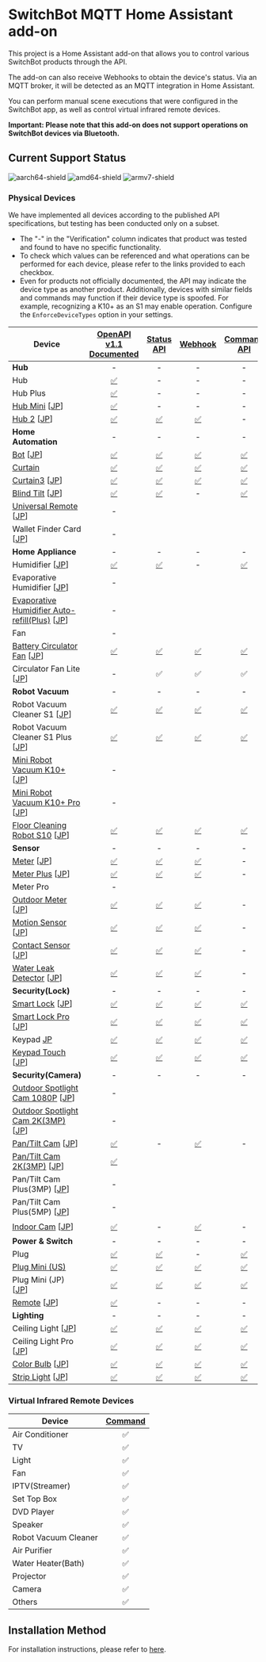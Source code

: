 # SwitchBot MQTT Home Assistant add-on

This project is a Home Assistant add-on that allows you to control various SwitchBot products through the API.

The add-on can also receive Webhooks to obtain the device's status.
Via an MQTT broker, it will be detected as an MQTT integration in Home Assistant.

You can perform manual scene executions that were configured in the SwitchBot app, as well as control virtual infrared remote devices.

**Important: Please note that this add-on does not support operations on SwitchBot devices via Bluetooth.**

## Current Support Status

![aarch64-shield](https://img.shields.io/badge/aarch64-yes-green.svg)
![amd64-shield](https://img.shields.io/badge/amd64-yes-green.svg)
![armv7-shield](https://img.shields.io/badge/armv7-yes-green.svg)

### Physical Devices

We have implemented all devices according to the published API specifications, but testing has been conducted only on a subset.

* The "-" in the "Verification" column indicates that product was tested and found to have no specific functionality.
* To check which values can be referenced and what operations can be performed for each device, please refer to the links provided to each checkbox.
* Even for products not officially documented, the API may indicate the device type as another product. Additionally, devices with similar fields and commands may function if their device type is spoofed. For example, recognizing a K10+ as an S1 may enable operation. Configure the `EnforceDeviceTypes` option in your settings.

| Device                                                                                                                   | [OpenAPI v1.1<br>Documented][GetDeviceList] |     [Status<br>API][StatusAPI]      |          [Webhook][Webhook]          |     [Command<br>API][CommandAPI]     | Verification |
|--------------------------------------------------------------------------------------------------------------------------|:-------------------------------------------:|:-----------------------------------:|:------------------------------------:|:------------------------------------:|:------------:|
| **Hub**                                                                                                                  |                      -                      |                  -                  |                  -                   |                  -                   |      -       |
| Hub                                                                                                                      |                [✅][HubList]                 |                  -                  |                  -                   |                  -                   |              |
| Hub Plus                                                                                                                 |              [✅][HubPlusList]               |                  -                  |                  -                   |                  -                   |              |
| [Hub Mini][HubMiniProduct]  [[JP][HubMiniProductJP]]                                                                     |              [✅][HubMiniList]               |                  -                  |                  -                   |                  -                   |      -       |
| [Hub 2][Hub2Product]  [[JP][Hub2ProductJP]]                                                                              |                [✅][Hub2List]                |           [✅][Hub2Status]           |           [✅][Hub2Webhook]           |                  -                   |      ✅       |
| **Home Automation**                                                                                                      |                      -                      |                  -                  |                  -                   |                  -                   |      -       |
| [Bot][BotProduct]  [[JP][BotProductJP]]                                                                                  |                [✅][BotList]                 |           [✅][BotStatus]            |           [✅][BotWebhook]            |           [✅][BotCommand]            |              |
| [Curtain][CurtainProduct]                                                                                                |              [✅][CurtainList]               |         [✅][CurtainStatus]          |         [✅][CurtainWebhook]          |         [✅][CurtainCommand]          |      ✅       |
| [Curtain3][Curtain3Product]  [[JP][Curtain3ProductJP]]                                                                   |              [✅][Curtain3List]              |         [✅][Curtain3Status]         |         [✅][Curtain3Webhook]         |         [✅][Curtain3Command]         |              |
| [Blind Tilt][BlindTiltProduct]  [[JP][BlindTiltProductJP]]                                                               |             [✅][BlindTiltList]              |        [✅][BlindTiltStatus]         |                  -                   |        [✅][BlindTiltCommand]         |              |
| [Universal Remote][UniversalRemoteProduct]  [[JP][UniversalRemoteProductJP]]                                             |                      -                      |                                     |                                      |                                      |      📦      |
| Wallet Finder Card  [[JP][WalletFinderCardProductJP]]                                                                    |                      -                      |                                     |                                      |                                      |      📦      |
| **Home Appliance**                                                                                                       |                      -                      |                  -                  |                  -                   |                  -                   |      -       |
| Humidifier  [[JP][HumidifierProductJP]]                                                                                  |             [✅][HumidifierList]             |        [✅][HumidifierStatus]        |                  -                   |        [✅][HumidifierCommand]        |              |
| Evaporative Humidifier  [[JP][EvaporativeHumidifierProductJP]]                                                           |                      -                      |                                     |                                      |                                      |              |
| [Evaporative Humidifier Auto-refill(Plus)][EvaporativeHumidifierPlusProduct]  [[JP][EvaporativeHumidifierPlusProductJP]] |                      -                      |                                     |                                      |                                      |              |
| Fan                                                                                                                      |                      -                      |                                     |                                      |                                      |              |
| [Battery Circulator Fan][BatteryCirculatorFanProduct]  [[JP][BatteryCirculatorFanProductJP]]                             |        [✅][BatteryCirculatorFanList]        |   [✅][BatteryCirculatorFanStatus]   |   [✅][BatteryCirculatorFanWebhook]   |   [✅][BatteryCirculatorFanCommand]   |              |
| Circulator Fan Lite  [[JP][CirculatorFanLiteProductJP]]                                                                  |                      -                      |                  ✅                  |                  ✅                   |                  ✅                   |      📦      |
| **Robot Vacuum**                                                                                                         |                      -                      |                  -                  |                  -                   |                  -                   |      -       |
| Robot Vacuum Cleaner S1  [[JP][RobotVacuumCleanerS1ProductJP]]                                                           |        [✅][RobotVacuumCleanerS1List]        |   [✅][RobotVacuumCleanerS1Status]   |   [✅][RobotVacuumCleanerS1Webhook]   |   [✅][RobotVacuumCleanerS1Command]   |              |
| Robot Vacuum Cleaner S1 Plus  [[JP][RobotVacuumCleanerS1PlusProductJP]]                                                  |      [✅][RobotVacuumCleanerS1PlusList]      | [✅][RobotVacuumCleanerS1PlusStatus] | [✅][RobotVacuumCleanerS1PlusWebhook] | [✅][RobotVacuumCleanerS1PlusCommand] |              |
| [Mini Robot Vacuum K10+][MiniRobotVacuumK10+Product]  [[JP][MiniRobotVacuumK10+ProductJP]]                               |                      -                      |                                     |                                      |                                      |              |
| [Mini Robot Vacuum K10+ Pro][MiniRobotVacuumK10+ProProduct]  [[JP][MiniRobotVacuumK10+ProProductJP]]                     |                      -                      |                                     |                                      |                                      |              |
| [Floor Cleaning Robot S10][FloorCleaningRobotS10Product]  [[JP][FloorCleaningRobotS10ProductJP]]                         |       [✅][FloorCleaningRobotS10List]        |  [✅][FloorCleaningRobotS10Status]   |  [✅][FloorCleaningRobotS10Webhook]   |  [✅][FloorCleaningRobotS10Command]   |              |
| **Sensor**                                                                                                               |                      -                      |                  -                  |                  -                   |                  -                   |      -       |
| [Meter][MeterProduct]  [[JP][MeterProductJP]]                                                                            |               [✅][MeterList]                |          [✅][MeterStatus]           |          [✅][MeterWebhook]           |                  -                   |              |
| [Meter Plus][MeterPlusProduct]  [[JP][MeterPlusProductJP]]                                                               |             [✅][MeterPlusList]              |        [✅][MeterPlusStatus]         |        [✅][MeterPlusWebhook]         |                  -                   |      ✅       |
| Meter Pro                                                                                                                |                      -                      |                                     |                                      |                                      |              |
| [Outdoor Meter][OutdoorMeterProduct]  [[JP][OutdoorMeterProductJP]]                                                      |            [✅][OutdoorMeterList]            |       [✅][OutdoorMeterStatus]       |       [✅][OutdoorMeterWebhook]       |                  -                   |              |
| [Motion Sensor][MotionSensorProduct]  [[JP][MotionSensorProductJP]]                                                      |            [✅][MotionSensorList]            |       [✅][MotionSensorStatus]       |       [✅][MotionSensorWebhook]       |                  -                   |      ✅       |
| [Contact Sensor][ContactSensorProduct]  [[JP][ContactSensorProductJP]]                                                   |           [✅][ContactSensorList]            |      [✅][ContactSensorStatus]       |      [✅][ContactSensorWebhook]       |                  -                   |              |
| [Water Leak Detector][WaterLeakDetectorProduct]  [[JP][WaterLeakDetectorProductJP]]                                      |         [✅][WaterLeakDetectorList]          |    [✅][WaterLeakDetectorStatus]     |    [✅][WaterLeakDetectorWebhook]     |                  -                   |              |
| **Security(Lock)**                                                                                                       |                      -                      |                  -                  |                  -                   |                  -                   |      -       |
| [Smart Lock][SmartLockProduct]  [[JP][SmartLockProductJP]]                                                               |             [✅][SmartLockList]              |        [✅][SmartLockStatus]         |        [✅][SmartLockWebhook]         |        [✅][SmartLockCommand]         |      ✅       |
| [Smart Lock Pro][SmartLockProProduct]  [[JP][SmartLockProProductJP]]                                                     |            [✅][SmartLockProList]            |       [✅][SmartLockProStatus]       |       [✅][SmartLockProWebhook]       |       [✅][SmartLockProCommand]       |              |
| Keypad [JP][KeypadProductJP]                                                                                             |               [✅][KeypadList]               |          [✅][KeypadStatus]          |          [✅][KeypadWebhook]          |          [✅][KeypadCommand]          |              |
| [Keypad Touch][KeypadTouchProduct]  [[JP][KeypadTouchProductJP]]                                                         |            [✅][KeypadTouchList]             |       [✅][KeypadTouchStatus]        |       [✅][KeypadTouchWebhook]        |       [✅][KeypadTouchCommand]        |      ✅       |
| **Security(Camera)**                                                                                                     |                      -                      |                  -                  |                  -                   |                  -                   |      -       |
| [Outdoor Spotlight Cam 1080P][OutdoorSpotlightCam1080PProduct]  [[JP][OutdoorSpotlightCam1080PProductJP]]                |                      -                      |                                     |                                      |                                      |              |
| [Outdoor Spotlight Cam 2K(3MP)][OutdoorSpotlightCam2K3MPProduct]  [[JP][OutdoorSpotlightCam2K3MPProductJP]]              |                      -                      |                                     |                                      |                                      |      📦      |
| [Pan/Tilt Cam][PanTiltCamProduct]  [[JP][PanTiltCamProductJP]]                                                           |             [✅][PanTiltCamList]             |                  -                  |        [✅][PanTiltCamWebhook]        |                  -                   |              |
| [Pan/Tilt Cam 2K(3MP)][PanTiltCam2K3MPProduct]  [[JP][PanTiltCam2K3MPProductJP]]                                         |          [✅][PanTiltCam2K3MPList]           |                                     |                                      |                                      |              |
| Pan/Tilt Cam Plus(3MP)  [[JP][PanTiltCamPlus3MPProductJP]]                                                               |                      -                      |                                     |                                      |                                      |              |
| Pan/Tilt Cam Plus(5MP)  [[JP][PanTiltCamPlus5MPProductJP]]                                                               |                      -                      |                                     |                                      |                                      |      📦      |
| [Indoor Cam][IndoorCamProduct]  [[JP][IndoorCamProductJP]]                                                               |             [✅][IndoorCamList]              |                  -                  |        [✅][IndoorCamWebhook]         |                  -                   |      📦      |
| **Power & Switch**                                                                                                       |                      -                      |                  -                  |                  -                   |                  -                   |      -       |
| Plug                                                                                                                     |                [✅][PlugList]                |           [✅][PlugStatus]           |                  -                   |           [✅][PlugCommand]           |              |
| [Plug Mini (US)][PlugMiniUSProduct]                                                                                      |             [✅][PlugMiniUSList]             |        [✅][PlugMiniUSStatus]        |        [✅][PlugMiniUSWebhook]        |        [✅][PlugMiniUSCommand]        |              |
| Plug Mini (JP)  [[JP][PlugMiniJPProductJP]]                                                                              |             [✅][PlugMiniJPList]             |        [✅][PlugMiniJPStatus]        |        [✅][PlugMiniJPWebhook]        |        [✅][PlugMiniJPCommand]        |      ✅       |
| [Remote][RemoteProduct]  [[JP][RemoteProductJP]]                                                                         |               [✅][RemoteList]               |                  -                  |                  -                   |                  -                   |      -       |
| **Lighting**                                                                                                             |                      -                      |                  -                  |                  -                   |                  -                   |      -       |
| Ceiling Light  [[JP][CeilingLightProductJP]]                                                                             |            [✅][CeilingLightList]            |       [✅][CeilingLightStatus]       |       [✅][CeilingLightWebhook]       |       [✅][CeilingLightCommand]       |              |
| Ceiling Light Pro  [[JP][CeilingLightProProductJP]]                                                                      |          [✅][CeilingLightProList]           |     [✅][CeilingLightProStatus]      |     [✅][CeilingLightProWebhook]      |     [✅][CeilingLightProCommand]      |              |
| [Color Bulb][ColorBulbProduct]  [[JP][ColorBulbProductJP]]                                                               |             [✅][ColorBulbList]              |        [✅][ColorBulbStatus]         |        [✅][ColorBulbWebhook]         |        [✅][ColorBulbCommand]         |      ✅       |
| [Strip Light][StripLightProduct]  [[JP][StripLightProductJP]]                                                            |             [✅][StripLightList]             |        [✅][StripLightStatus]        |        [✅][StripLightWebhook]        |        [✅][StripLightCommand]        |              |

[GetDeviceList]: https://github.com/OpenWonderLabs/SwitchBotAPI#get-device-list
[StatusAPI]: https://github.com/OpenWonderLabs/SwitchBotAPI#get-device-status
[Webhook]: https://github.com/OpenWonderLabs/SwitchBotAPI#webhook
[CommandAPI]: https://github.com/OpenWonderLabs/SwitchBotAPI#get-device-status
[HubList]: https://github.com/OpenWonderLabs/SwitchBotAPI#hubhub-plushub-minihub-2
[HubPlusList]: https://github.com/OpenWonderLabs/SwitchBotAPI#hubhub-plushub-minihub-2
[HubMiniProduct]: https://www.switch-bot.com/products/switchbot-hub-mini
[HubMiniProductJP]: https://www.switchbot.jp/products/switchbot-hub-mini
[HubMiniList]: https://github.com/OpenWonderLabs/SwitchBotAPI#hubhub-plushub-minihub-2
[Hub2Product]: https://www.switch-bot.com/pages/switchbot-hub-2
[Hub2ProductJP]: https://www.switchbot.jp/products/switchbot-hub2
[Hub2List]: https://github.com/OpenWonderLabs/SwitchBotAPI#hubhub-plushub-minihub-2
[Hub2Status]: https://github.com/OpenWonderLabs/SwitchBotAPI#hub-2
[Hub2Webhook]: https://github.com/OpenWonderLabs/SwitchBotAPI#hub-2-1
[BotProduct]: https://www.switch-bot.com/products/switchbot-bot
[BotProductJP]: https://www.switchbot.jp/products/switchbot-bot
[BotList]: https://github.com/OpenWonderLabs/SwitchBotAPI#bot
[BotStatus]: https://github.com/OpenWonderLabs/SwitchBotAPI#bot-1
[BotWebhook]: https://github.com/OpenWonderLabs/SwitchBotAPI#bot-3
[BotCommand]: https://github.com/OpenWonderLabs/SwitchBotAPI#bot-2
[CurtainProduct]: https://www.switch-bot.com/products/switchbot-curtain
[CurtainList]: https://github.com/OpenWonderLabs/SwitchBotAPI#curtain
[CurtainStatus]: https://github.com/OpenWonderLabs/SwitchBotAPI#curtain-1
[CurtainWebhook]: https://github.com/OpenWonderLabs/SwitchBotAPI#curtain-4
[CurtainCommand]: https://github.com/OpenWonderLabs/SwitchBotAPI#curtain-2
[Curtain3Product]: https://www.switch-bot.com/products/switchbot-curtain-3
[Curtain3ProductJP]: https://www.switchbot.jp/products/switchbot-curtain3
[Curtain3List]: https://github.com/OpenWonderLabs/SwitchBotAPI#curtain-3
[Curtain3Status]: https://github.com/OpenWonderLabs/SwitchBotAPI#curtain-3-1
[Curtain3Webhook]: https://github.com/OpenWonderLabs/SwitchBotAPI#curtain-3-3
[Curtain3Command]: https://github.com/OpenWonderLabs/SwitchBotAPI#curtain-3-2
[BlindTiltProduct]: https://www.switch-bot.com/products/switchbot-blind-tilt
[BlindTiltProductJP]: https://www.switchbot.jp/products/switchbot-blind-tilt
[BlindTiltList]: https://github.com/OpenWonderLabs/SwitchBotAPI#blind-tilt
[BlindTiltStatus]: https://github.com/OpenWonderLabs/SwitchBotAPI#blind-tilt-1
[BlindTiltCommand]: https://github.com/OpenWonderLabs/SwitchBotAPI#blind-tilt-2
[UniversalRemoteProduct]: https://www.switch-bot.com/products/switchbot-universal-remote
[UniversalRemoteProductJP]: https://www.switchbot.jp/products/switchbot-universal-remote
[WalletFinderCardProductJP]: https://www.switchbot.jp/products/switchbot-wallet-finder-card
[HumidifierProductJP]: https://www.switchbot.jp/products/switchbot-smart-humidifier?variant=40981225799855
[HumidifierList]: https://github.com/OpenWonderLabs/SwitchBotAPI#humidifier
[HumidifierStatus]: https://github.com/OpenWonderLabs/SwitchBotAPI#humidifier-1
[HumidifierCommand]: https://github.com/OpenWonderLabs/SwitchBotAPI#humidifier-2
[EvaporativeHumidifierProductJP]: https://www.switchbot.jp/products/switchbot-evaporative-humidifier
[EvaporativeHumidifierPlusProduct]: https://us.switch-bot.com/products/switchbot-evaporative-humidifier-auto-refill
[EvaporativeHumidifierPlusProductJP]: https://www.switchbot.jp/products/switchbot-evaporative-humidifier-plus
[BatteryCirculatorFanProduct]: https://us.switch-bot.com/products/switchbot-battery-circulator-fan
[BatteryCirculatorFanProductJP]: https://www.switchbot.jp/products/switchbot-smart-circulator-fan?variant=44020075167919
[BatteryCirculatorFanList]: https://github.com/OpenWonderLabs/SwitchBotAPI#battery-circulator-fan
[BatteryCirculatorFanStatus]: https://github.com/OpenWonderLabs/SwitchBotAPI#battery-circulator-fan-1
[BatteryCirculatorFanWebhook]: https://github.com/OpenWonderLabs/SwitchBotAPI#battery-circulator-fan-3
[BatteryCirculatorFanCommand]: https://github.com/OpenWonderLabs/SwitchBotAPI#battery-circulator-fan-2
[CirculatorFanLiteProductJP]: https://www.switchbot.jp/products/switchbot-smart-circulator-fan?variant=44221010182319
[RobotVacuumCleanerS1ProductJP]: https://www.switchbot.jp/products/switchbot-robot-vacuum-cleaner?variant=41850919420079
[RobotVacuumCleanerS1List]: https://github.com/OpenWonderLabs/SwitchBotAPI#robot-vacuum-cleaner-s1
[RobotVacuumCleanerS1Status]: https://github.com/OpenWonderLabs/SwitchBotAPI#robot-vacuum-cleaner-s1-1
[RobotVacuumCleanerS1Webhook]: https://github.com/OpenWonderLabs/SwitchBotAPI#robot-vacuum-cleaner-s1-3
[RobotVacuumCleanerS1Command]: https://github.com/OpenWonderLabs/SwitchBotAPI#robot-vacuum-cleaner-s1-2
[RobotVacuumCleanerS1PlusProductJP]: https://www.switchbot.jp/products/switchbot-robot-vacuum-cleaner?variant=44254800347311
[RobotVacuumCleanerS1PlusList]: https://github.com/OpenWonderLabs/SwitchBotAPI#robot-vacuum-cleaner-s1-plus
[RobotVacuumCleanerS1PlusStatus]: https://github.com/OpenWonderLabs/SwitchBotAPI#robot-vacuum-cleaner-s1-plus-1
[RobotVacuumCleanerS1PlusWebhook]: https://github.com/OpenWonderLabs/SwitchBotAPI#robot-vacuum-cleaner-s1-plus-3
[RobotVacuumCleanerS1PlusCommand]: https://github.com/OpenWonderLabs/SwitchBotAPI#robot-vacuum-cleaner-s1-plus-2
[MiniRobotVacuumK10+Product]: https://www.switch-bot.com/products/switchbot-mini-robot-vacuum-k10
[MiniRobotVacuumK10+ProductJP]: https://www.switchbot.jp/products/switchbot-robot-vacuum-cleaner-k10
[MiniRobotVacuumK10+ProProduct]: https://www.switch-bot.com/products/switchbot-mini-robot-vacuum-k10-pro
[MiniRobotVacuumK10+ProProductJP]: https://www.switchbot.jp/products/switchbot-robot-vacuum-cleaner-k10-pro
[FloorCleaningRobotS10Product]: https://www.switch-bot.com/products/switchbot-floor-cleaning-robot-s10
[FloorCleaningRobotS10ProductJP]: https://www.switchbot.jp/products/switchbot-robot-vacuum-cleaner-s10
[FloorCleaningRobotS10List]: https://github.com/OpenWonderLabs/SwitchBotAPI#floor-cleaning-robot-s10
[FloorCleaningRobotS10Status]: https://github.com/OpenWonderLabs/SwitchBotAPI#floor-cleaning-robot-s10-1
[FloorCleaningRobotS10Webhook]: https://github.com/OpenWonderLabs/SwitchBotAPI#floor-cleaning-robot-s10-3
[FloorCleaningRobotS10Command]: https://github.com/OpenWonderLabs/SwitchBotAPI#floor-cleaning-robot-s10-2
[MeterProduct]: https://www.switch-bot.com/products/switchbot-meter
[MeterProductJP]: https://www.switchbot.jp/products/switchbot-meter
[MeterList]: https://github.com/OpenWonderLabs/SwitchBotAPI#meter
[MeterStatus]: https://github.com/OpenWonderLabs/SwitchBotAPI#meter-1
[MeterWebhook]: https://github.com/OpenWonderLabs/SwitchBotAPI#meter-2
[MeterPlusProduct]: https://www.switch-bot.com/products/switchbot-meter-plus
[MeterPlusProductJP]: https://www.switchbot.jp/products/switchbot-meter-plus
[MeterPlusList]: https://github.com/OpenWonderLabs/SwitchBotAPI#meter-plus
[MeterPlusStatus]: https://github.com/OpenWonderLabs/SwitchBotAPI#meter-plus-1
[MeterPlusWebhook]: https://github.com/OpenWonderLabs/SwitchBotAPI#meter-plus-2
[OutdoorMeterProduct]: https://www.switch-bot.com/products/switchbot-indoor-outdoor-thermo-hygrometer
[OutdoorMeterProductJP]: https://www.switchbot.jp/products/switchbot-indoor-outdoor-meter
[OutdoorMeterList]: https://github.com/OpenWonderLabs/SwitchBotAPI#outdoor-meter
[OutdoorMeterStatus]: https://github.com/OpenWonderLabs/SwitchBotAPI#outdoor-meter-1
[OutdoorMeterWebhook]: https://github.com/OpenWonderLabs/SwitchBotAPI#outdoor-meter-2
[MotionSensorProduct]: https://www.switch-bot.com/products/motion-sensor
[MotionSensorProductJP]: https://www.switchbot.jp/products/switchbot-motion-sensor
[MotionSensorList]: https://github.com/OpenWonderLabs/SwitchBotAPI#motion-sensor
[MotionSensorStatus]: https://github.com/OpenWonderLabs/SwitchBotAPI#motion-sensor-1
[MotionSensorWebhook]: https://github.com/OpenWonderLabs/SwitchBotAPI#motion-sensor-2
[ContactSensorProduct]: https://www.switch-bot.com/products/contact-sensor
[ContactSensorProductJP]: https://www.switchbot.jp/products/switchbot-contact-sensor
[ContactSensorList]: https://github.com/OpenWonderLabs/SwitchBotAPI#contact-sensor
[ContactSensorStatus]: https://github.com/OpenWonderLabs/SwitchBotAPI#contact-sensor-1
[ContactSensorWebhook]: https://github.com/OpenWonderLabs/SwitchBotAPI#contact-sensor-2
[WaterLeakDetectorProduct]: https://www.switch-bot.com/products/switchbot-water-leak-detector
[WaterLeakDetectorProductJP]: https://www.switchbot.jp/products/switchbot-water-leak-detector
[WaterLeakDetectorList]: https://github.com/OpenWonderLabs/SwitchBotAPI#water-leak-detector
[WaterLeakDetectorStatus]: https://github.com/OpenWonderLabs/SwitchBotAPI#water-leak-detector-1
[WaterLeakDetectorWebhook]: https://github.com/OpenWonderLabs/SwitchBotAPI#water-leak-detector-2
[SmartLockProduct]: https://www.switch-bot.com/products/switchbot-lock
[SmartLockProductJP]: https://www.switchbot.jp/products/switchbot-lock
[SmartLockList]: https://github.com/OpenWonderLabs/SwitchBotAPI#lock
[SmartLockStatus]: https://github.com/OpenWonderLabs/SwitchBotAPI#lock-1
[SmartLockWebhook]: https://github.com/OpenWonderLabs/SwitchBotAPI#lock-3
[SmartLockCommand]: https://github.com/OpenWonderLabs/SwitchBotAPI#lock-2
[SmartLockProProduct]: https://www.switch-bot.com/products/switchbot-lock-pro
[SmartLockProProductJP]: https://www.switchbot.jp/products/switchbot-lock-pro
[SmartLockProList]: https://github.com/OpenWonderLabs/SwitchBotAPI#lock-pro
[SmartLockProStatus]: https://github.com/OpenWonderLabs/SwitchBotAPI#lock-pro-1
[SmartLockProWebhook]: https://github.com/OpenWonderLabs/SwitchBotAPI#lock-pro-3
[SmartLockProCommand]: https://github.com/OpenWonderLabs/SwitchBotAPI#lock-pro-2
[KeypadProductJP]: https://www.switchbot.jp/products/switchbot-keypad
[KeypadList]: https://github.com/OpenWonderLabs/SwitchBotAPI#keypad
[KeypadStatus]: https://github.com/OpenWonderLabs/SwitchBotAPI#keypad-1
[KeypadWebhook]: https://github.com/OpenWonderLabs/SwitchBotAPI#keypad-3
[KeypadCommand]: https://github.com/OpenWonderLabs/SwitchBotAPI#keypad-2
[KeypadTouchProduct]: https://switch-bot.com/pages/switchbot-keypad
[KeypadTouchProductJP]: https://www.switchbot.jp/products/switchbot-keypad-touch
[KeypadTouchList]: https://github.com/OpenWonderLabs/SwitchBotAPI#keypad-touch
[KeypadTouchStatus]: https://github.com/OpenWonderLabs/SwitchBotAPI#keypad-touch-1
[KeypadTouchWebhook]: https://github.com/OpenWonderLabs/SwitchBotAPI#keypad-touch-3
[KeypadTouchCommand]: https://github.com/OpenWonderLabs/SwitchBotAPI#keypad-touch-2
[OutdoorSpotlightCam1080PProduct]: https://www.switch-bot.com/products/switchbot-outdoor-spotlight-cam?variant=43002833338535
[OutdoorSpotlightCam1080PProductJP]: https://www.switchbot.jp/products/switchbot-outdoor-spotlight-cam
[OutdoorSpotlightCam2K3MPProduct]: https://www.switch-bot.com/products/switchbot-outdoor-spotlight-cam?variant=45882280738983
[OutdoorSpotlightCam2K3MPProductJP]: https://www.switchbot.jp/products/switchbot-outdoor-spotlight-cam-3mp
[PanTiltCamProduct]: https://switch-bot.com/pages/switchbot-pan-tilt-cam
[PanTiltCamProductJP]: https://www.switchbot.jp/products/switchbot-pan-tilt-cam
[PanTiltCamList]: https://github.com/OpenWonderLabs/SwitchBotAPI#pantilt-cam
[PanTiltCamWebhook]: https://github.com/OpenWonderLabs/SwitchBotAPI#pantilt-cam-1
[PanTiltCam2K3MPProduct]: https://switch-bot.com/pages/switchbot-pan-tilt-cam-2k
[PanTiltCam2K3MPProductJP]: https://www.switchbot.jp/products/switchbot-pan-tilt-cam-3mp
[PanTiltCam2K3MPList]: https://github.com/OpenWonderLabs/SwitchBotAPI#pantilt-cam-2k
[PanTiltCamPlus3MPProductJP]: https://www.switchbot.jp/products/switchbot-pan-tilt-cam-plus-3mp
[PanTiltCamPlus5MPProductJP]: https://www.switchbot.jp/products/switchbot-pan-tilt-cam-plus-5mp
[IndoorCamProduct]: https://switch-bot.com/pages/switchbot-indoor-cam
[IndoorCamProductJP]: https://www.switchbot.jp/products/switchbot-indoor-cam
[IndoorCamList]: https://github.com/OpenWonderLabs/SwitchBotAPI#indoor-cam
[IndoorCamWebhook]: https://github.com/OpenWonderLabs/SwitchBotAPI#indoor-cam-1
[PlugList]: https://github.com/OpenWonderLabs/SwitchBotAPI#plug
[PlugStatus]: https://github.com/OpenWonderLabs/SwitchBotAPI#plug-1
[PlugCommand]: https://github.com/OpenWonderLabs/SwitchBotAPI#plug-2
[PlugMiniUSProduct]: https://switch-bot.com/pages/switchbot-plug-mini
[PlugMiniUSList]: https://github.com/OpenWonderLabs/SwitchBotAPI#plug-mini-us
[PlugMiniUSStatus]: https://github.com/OpenWonderLabs/SwitchBotAPI#plug-mini-us-1
[PlugMiniUSWebhook]: https://github.com/OpenWonderLabs/SwitchBotAPI#plug-mini-us-3
[PlugMiniUSCommand]: https://github.com/OpenWonderLabs/SwitchBotAPI#plug-mini-us-2
[PlugMiniJPProductJP]: https://www.switchbot.jp/products/switchbot-plug-mini
[PlugMiniJPList]: https://github.com/OpenWonderLabs/SwitchBotAPI#plug-mini-jp
[PlugMiniJPStatus]: https://github.com/OpenWonderLabs/SwitchBotAPI#plug-mini-jp-1
[PlugMiniJPWebhook]: https://github.com/OpenWonderLabs/SwitchBotAPI#plug-mini-jp-3
[PlugMiniJPCommand]: https://github.com/OpenWonderLabs/SwitchBotAPI#plug-mini-jp-2
[RemoteProduct]: https://switch-bot.com/products/switchbot-remote
[RemoteProductJP]: https://www.switchbot.jp/products/switchbot-remote
[RemoteList]: https://github.com/OpenWonderLabs/SwitchBotAPI#remote
[CeilingLightProductJP]: https://www.switchbot.jp/products/switchbot-ceiling-light?variant=42442788438191
[CeilingLightList]: https://github.com/OpenWonderLabs/SwitchBotAPI#ceiling-light
[CeilingLightStatus]: https://github.com/OpenWonderLabs/SwitchBotAPI#ceiling-light-1
[CeilingLightWebhook]: https://github.com/OpenWonderLabs/SwitchBotAPI#ceiling-light-3
[CeilingLightCommand]: https://github.com/OpenWonderLabs/SwitchBotAPI#ceiling-light-2
[CeilingLightProProductJP]: https://www.switchbot.jp/products/switchbot-ceiling-light?variant=42442788503727
[CeilingLightProList]: https://github.com/OpenWonderLabs/SwitchBotAPI#ceiling-light-pro
[CeilingLightProStatus]: https://github.com/OpenWonderLabs/SwitchBotAPI#ceiling-light-pro-1
[CeilingLightProWebhook]: https://github.com/OpenWonderLabs/SwitchBotAPI#ceiling-light-pro-3
[CeilingLightProCommand]: https://github.com/OpenWonderLabs/SwitchBotAPI#ceiling-light-pro-2
[ColorBulbProduct]: https://www.switch-bot.com/products/switchbot-color-bulb
[ColorBulbProductJP]: https://www.switchbot.jp/products/switchbot-color-bulb
[ColorBulbList]: https://github.com/OpenWonderLabs/SwitchBotAPI#color-bulb
[ColorBulbStatus]: https://github.com/OpenWonderLabs/SwitchBotAPI#color-bulb-1
[ColorBulbWebhook]: https://github.com/OpenWonderLabs/SwitchBotAPI#color-bulb-3
[ColorBulbCommand]: https://github.com/OpenWonderLabs/SwitchBotAPI#color-bulb-2
[StripLightProduct]: https://www.switch-bot.com/products/switchbot-light-strip
[StripLightProductJP]: https://www.switchbot.jp/products/switchbot-strip-light
[StripLightList]: https://github.com/OpenWonderLabs/SwitchBotAPI#strip-light
[StripLightStatus]: https://github.com/OpenWonderLabs/SwitchBotAPI#strip-light-1
[StripLightWebhook]: https://github.com/OpenWonderLabs/SwitchBotAPI#led-strip-light
[StripLightCommand]: https://github.com/OpenWonderLabs/SwitchBotAPI#strip-light-2

### Virtual Infrared Remote Devices

| Device               | [Command](https://github.com/OpenWonderLabs/SwitchBotAPI#command-set-for-virtual-infrared-remote-devices) |
|----------------------|:-------:|
| Air Conditioner      |    ✅    |
| TV                   |    ✅    |
| Light                |    ✅    |
| Fan                  |    ✅    |
| IPTV(Streamer)       |    ✅    |
| Set Top Box          |    ✅    |
| DVD Player           |    ✅    |
| Speaker              |    ✅    |
| Robot Vacuum Cleaner |    ✅    |
| Air Purifier         |    ✅    |
| Water Heater(Bath)   |    ✅    |
| Projector            |    ✅    |
| Camera               |    ✅    |
| Others               |    ✅    |

## Installation Method

For installation instructions, please refer to [here](https://github.com/hsakoh/switchbot-mqtt/wiki).
